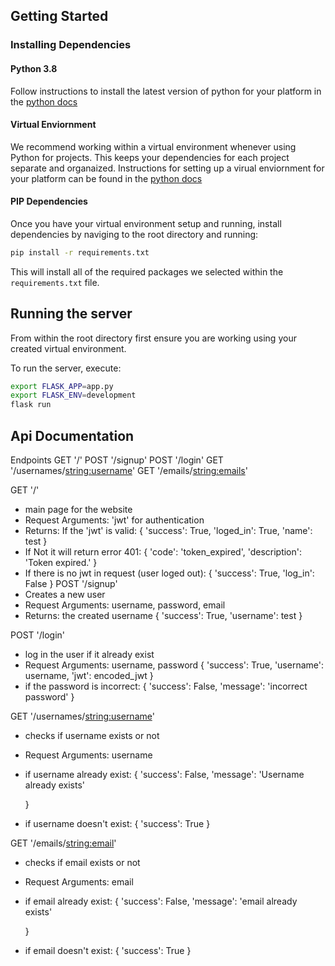 ## Getting Started

### Installing Dependencies

#### Python 3.8

Follow instructions to install the latest version of python for your platform in the [python docs](https://docs.python.org/3/using/unix.html#getting-and-installing-the-latest-version-of-python)

#### Virtual Enviornment

We recommend working within a virtual environment whenever using Python for projects. This keeps your dependencies for each project separate and organaized. Instructions for setting up a virual enviornment for your platform can be found in the [python docs](https://packaging.python.org/guides/installing-using-pip-and-virtual-environments/)



#### PIP Dependencies

Once you have your virtual environment setup and running, install dependencies by naviging to the root directory and running:

```bash
pip install -r requirements.txt
```

This will install all of the required packages we selected within the `requirements.txt` file.


## Running the server

From within the root directory first ensure you are working using your created virtual environment.

To run the server, execute:

```bash
export FLASK_APP=app.py
export FLASK_ENV=development
flask run
```

## Api Documentation
Endpoints
GET '/'
POST '/signup'
POST '/login'
GET '/usernames/<string:username>'
GET '/emails/<string:emails>'

GET '/'
- main page for the website
- Request Arguments: 'jwt' for authentication
- Returns: If the 'jwt' is valid:
{
    'success': True,
    'loged_in': True,
    'name': test
}
- If Not it will return error 401:
{
    'code': 'token_expired',
    'description': 'Token expired.'
}
- If there is no jwt in request (user loged out):
{
    'success': True,
    'log_in': False
}
POST '/signup'
- Creates a new user
- Request Arguments: username, password, email
- Returns: the created username
    {
        'success': True,
        'username': test
    }

POST '/login'
- log in the user if it already exist
- Request Arguments: username, password
    {
        'success': True,
        'username': username,
        'jwt': encoded_jwt
    }
- if the password is incorrect:
{
    'success': False,
    'message': 'incorrect password'
}

GET '/usernames/<string:username>'
- checks if username exists or not
- Request Arguments: username
- if username already exist:
    {
        'success': False,
        'message': 'Username already exists'

    }
- if username doesn't exist:
{
    'success': True
}


GET '/emails/<string:email>'
- checks if email exists or not
- Request Arguments: email
- if email already exist:
    {
        'success': False,
        'message': 'email already exists'

    }
- if email doesn't exist:
{
    'success': True
}